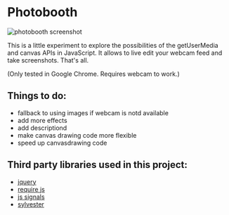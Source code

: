 Photobooth
==========

![photobooth screenshot](https://dl.dropboxusercontent.com/u/1098704/Screenshots/github-photobooth.png)

This is a little experiment to explore the possibilities of the getUserMedia and canvas APIs in JavaScript. It allows to live edit your webcam feed and take screenshots. That's all.

(Only tested in Google Chrome. Requires webcam to work.)

Things to do:
---

* fallback to using images if webcam is notd available 
* add more effects
* add descriptiond
* make canvas drawing code more flexible
* speed up canvasdrawing code

Third party libraries used in this project:
---

* [jquery](http://jquery.com)
* [require js](http://requirejs.org/)
* [js signals](http://millermedeiros.github.io/js-signals/)
* [sylvester](http://sylvester.jcoglan.com/)
